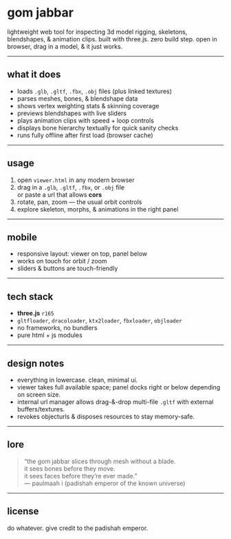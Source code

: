 
# gom jabbar

lightweight web tool for inspecting 3d model rigging, skeletons, blendshapes, & animation clips. built with three.js. zero build step. open in browser, drag in a model, & it just works.

---

## what it does

- loads `.glb`, `.gltf`, `.fbx`, `.obj` files (plus linked textures)
- parses meshes, bones, & blendshape data
- shows vertex weighting stats & skinning coverage
- previews blendshapes with live sliders
- plays animation clips with speed + loop controls
- displays bone hierarchy textually for quick sanity checks
- runs fully offline after first load (browser cache)

---

## usage

1. open `viewer.html` in any modern browser  
2. drag in a `.glb`, `.gltf`, `.fbx`, or `.obj` file  
   or paste a url that allows **cors**  
3. rotate, pan, zoom — the usual orbit controls  
4. explore skeleton, morphs, & animations in the right panel

---

## mobile

- responsive layout: viewer on top, panel below  
- works on touch for orbit / zoom  
- sliders & buttons are touch-friendly

---

## tech stack

- **three.js** `r165`
- `gltfloader`, `dracoloader`, `ktx2loader`, `fbxloader`, `objloader`
- no frameworks, no bundlers  
- pure html + js modules

---

## design notes

- everything in lowercase. clean, minimal ui.  
- viewer takes full available space; panel docks right or below depending on screen size.  
- internal url manager allows drag-&-drop multi-file `.gltf` with external buffers/textures.  
- revokes objecturls & disposes resources to stay memory-safe.

---

## lore

> “the gom jabbar slices through mesh without a blade.  
> it sees bones before they move.  
> it sees faces before they’re ever made.”  
> — paulmaah i (padishah emperor of the known universe)

---

## license

do whatever. give credit to the padishah emperor.
